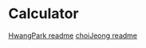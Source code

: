 # Calculator

[HwangPark readme](./HwangPark/react-calculate/readme.md)
[choiJeong readme](./wosh/readme.md)
